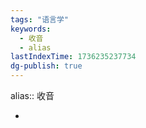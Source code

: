 ```yaml
---
tags: "语言学"
keywords:
  - 收音
  - alias
lastIndexTime: 1736235237734
dg-publish: true
---
```

alias:: 收音

-